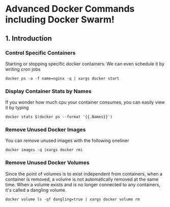 # Advanced Docker Commands including Docker Swarm! 

## 1. Introduction
### Control Specific Containers

Starting or stopping specific docker containers. We can even schedule it by writing cron jobs

``` docker ps -a -f name=nginx -q | xargs docker start ```


### Display Container Stats by Names

If you wonder how much cpu your container consumes, you can easily view it by typing

``` docker stats $(docker ps --format '{{.Names}}') ```

### Remove Unused Docker Images 

You can remove unused images with the following oneliner 

``` docker images -q |xargs docker rmi ```


### Remove Unused Docker Volumes 

Since the point of volumes is to exist independent from containers, when a container is removed, a volume is not automatically removed at the same time. When a volume exists and is no longer connected to any containers, it's called a dangling volume.

``` docker volume ls -qf dangling=true | xargs docker volume rm ```

